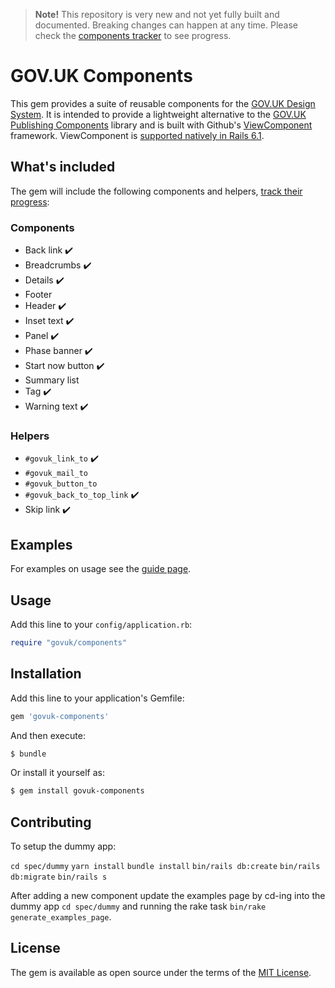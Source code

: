 > **Note!** This repository is very new and not yet fully built and documented. Breaking changes can happen at any time. Please check the [components tracker](https://github.com/DFE-Digital/govuk-components/issues/18) to see progress.

# GOV.UK Components

This gem provides a suite of reusable components for the [GOV.UK Design System](https://design-system.service.gov.uk/). It is intended to provide a lightweight alternative to the [GOV.UK Publishing Components](https://github.com/alphagov/govuk_publishing_components) library and is built with Github's [ViewComponent](https://github.com/github/view_component) framework.  ViewComponent is [supported natively in Rails 6.1](https://edgeguides.rubyonrails.org/layouts_and_rendering.html#rendering-objects).

## What's included

The gem will include the following components and helpers, [track their progress](https://github.com/DFE-Digital/govuk-components/issues/18):

### Components

* Back link ✔️
* Breadcrumbs ✔️
* Details ✔️
* Footer
* Header ✔️
* Inset text ✔️
* Panel ✔️
* Phase banner ✔️
* Start now button ✔️
* Summary list
* Tag ✔️
* Warning text ✔️

### Helpers

* `#govuk_link_to` ✔️
* `#govuk_mail_to`
* `#govuk_button_to`
* `#govuk_back_to_top_link` ✔️
* Skip link ✔️

## Examples

For examples on usage see the [guide page](https://dfe-digital.github.io/govuk-components/).

## Usage

Add this line to your `config/application.rb`:

```ruby
require "govuk/components"
```

## Installation

Add this line to your application's Gemfile:

```ruby
gem 'govuk-components'
```

And then execute:
```bash
$ bundle
```

Or install it yourself as:
```bash
$ gem install govuk-components
```

## Contributing

To setup the dummy app:

`cd spec/dummy`
`yarn install`
`bundle install`
`bin/rails db:create`
`bin/rails db:migrate`
`bin/rails s`

After adding a new component update the examples page by cd-ing into the dummy app `cd spec/dummy` and running the rake task `bin/rake generate_examples_page`.

## License

The gem is available as open source under the terms of the [MIT License](https://opensource.org/licenses/MIT).

